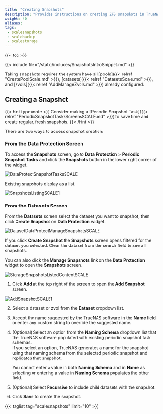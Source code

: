 ```yaml
---
title: "Creating Snapshots"
description: "Provides instructions on creating ZFS snapshots in TrueNAS Scale."
weight: 40
aliases:
tags: 
 - scalesnapshots
 - scalebackup
 - scalestorage
---
```


{{< toc >}}

{{< include file="/static/includes/SnapshotsIntroSnippet.md" >}}

Taking snapshots requires the system have all [pools]({{< relref "CreatePoolScale.md" >}}), [datasets]({{< relref "DatasetsScale.md" >}}), and [zvols]({{< relref "AddManageZvols.md" >}}) already configured.

## Creating a Snapshot

{{< hint type=note >}}
Consider making a [Periodic Snapshot Task]({{< relref "PeriodicSnapshotTasksScreensSCALE.md" >}}) to save time and create regular, fresh snapshots.
{{< /hint >}}

There are two ways to access snapshot creation:

### From the Data Protection Screen
To access the **Snapshots** screen, go to **Data Protection** > **Periodic Snapshot Tasks** and click the **Snapshots** button in the lower right corner of the widget.

![DataProtectSnapshotTasksSCALE](/images/SCALE/22.12/DataProtectSnapshotTasksSCALE.png "Create a New Snapshot")

Existing snapshots display as a list.

![SnapshotsListingSCALE1](/images/SCALE/22.12/SnapshotsListingSCALE1.png "Snapshot Screen")

### From the Datasets Screen
From the **Datasets** screen select the dataset you want to snapshot, then click **Create Snapshot** on **Data Protection** widget. 

![DatasetDataProtectManageSnapshotsSCALE](/images/SCALE/22.12/DatasetDataProtectManageSnapshotsSCALE.png "Manage Snapshots") 

If you click **Create Snapshot** the **Snapshots** screen opens filtered for the dataset you selected. 
Clear the dataset from the search field to see all snapshots.

You can also click the **Manage Snapshots** link on the **Data Protection** widget to open the **Snapshots** screen.

![StorageSnapshotsListedContentSCALE](/images/SCALE/22.12/StorageSnapshotsListedContentSCALE.png "Manage Snapshots") 

1. Click **Add** at the top right of the screen to open the **Add Snapshot** screen.
    
![AddSnapshotSCALE1](/images/SCALE/22.12/AddSnapshotSCALE1.png "Add a New Snapshot")

2. Select a dataset or zvol from the **Dataset** dropdown list. 

3. Accept the name suggested by the TrueNAS software in the **Name** field or enter any custom string to override the suggested name.

4. (Optional) Select an option from  the **Naming Schema** dropdown list that the TrueNAS software populated with existing periodic snapshot task schemas.  
   If you select an option, TrueNAS generates a name for the snapshot using that naming schema from the selected periodic snapshot and replicates that snapshot. 

   You cannot enter a value in both **Naming Schema** and in **Name** as selecting or entering a value in **Naming Schema** populates the other field. 

5. (Optional) Select **Recursive** to include child datasets with the snapshot.

6. Click **Save** to create the snapshot.

{{< taglist tag="scalesnapshots" limit="10" >}}
